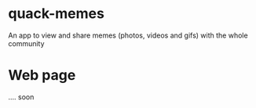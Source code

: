 # quack-memes

An app to view and share memes (photos, videos and gifs) with the whole community 

# Web page

.... soon 
